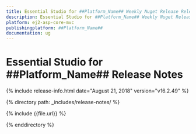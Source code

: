 ```yaml
---
title: Essential Studio for ##Platform_Name## Weekly Nuget Release Release Notes  
description: Essential Studio for ##Platform_Name## Weekly Nuget Release Release Notes  
platform: ej2-asp-core-mvc
publishingplatform: ##Platform_Name##
documentation: ug
---
```


# Essential Studio for  ##Platform_Name##  Release Notes  

{% include release-info.html date="August 21, 2018"   version="v16.2.49"  %} 

{% directory path: _includes/release-notes/ %}

{% include {{file.url}} %}

{% enddirectory %}
